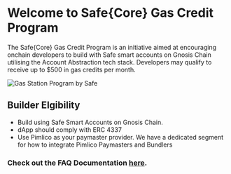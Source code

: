 # Welcome to Safe{Core} Gas Credit Program

The Safe{Core} Gas Credit Program is an initiative aimed at encouraging onchain developers to build with Safe smart accounts on Gnosis Chain utilising the Account Abstraction tech stack. Developers may qualify to receive up to $500 in gas credits per month.


![Gas Station Program by Safe](https://safe-global.notion.site/image/https%3A%2F%2Fprod-files-secure.s3.us-west-2.amazonaws.com%2F5010e4ee-a4be-4f75-a21f-79bde3054f7f%2Fded8a03a-2890-48aa-aee1-c2d43eb9d26d%2Fgas-station-9-generic.jpg?table=block&id=5340ed6c-8969-4809-b29e-00c52b118045&spaceId=5010e4ee-a4be-4f75-a21f-79bde3054f7f&width=2000&userId=&cache=v2)



## Builder Elgibility 

- Build using Safe Smart Accounts on Gnosis Chain.
- dApp should comply with ERC 4337
- Use Pimlico as your paymaster provider. We have a dedicated segment for how to integrate Pimlico Paymasters and Bundlers


### Check out the FAQ Documentation [here](https://safe-global.notion.site/Safe-Core-Gas-Credit-Program-FAQ-5340ed6c89694809b29e00c52b118045).